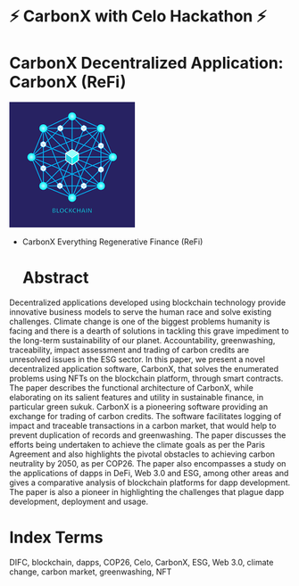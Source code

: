 # ⚡ CarbonX with Celo Hackathon ⚡                                                                                                                                                                                                        
# CarbonX Decentralized Application: CarbonX (ReFi) 
![banner](https://github.com/Achicago/build-with-celo-hackathon/blob/master/CarbonX/server/public/images/logo.png)

- CarbonX Everything Regenerative Finance (ReFi)


  # Abstract 
Decentralized applications developed using blockchain technology provide innovative business models to serve the human race 
and solve existing challenges. Climate change is one of the biggest problems humanity is facing and there is a dearth of solutions in 
tackling  this  grave  impediment to the long-term sustainability  of our  planet. Accountability,  greenwashing, traceability, impact 
assessment and trading of carbon credits are unresolved issues in the  ESG sector. In this paper, we present a novel decentralized 
application  software, CarbonX,  that  solves the  enumerated  problems using  NFTs  on the  blockchain  platform, through  smart 
contracts.  The  paper describes the  functional  architecture  of CarbonX,  while  elaborating  on its  salient  features  and utility  in 
sustainable  finance,  in  particular  green  sukuk.  CarbonX  is  a  pioneering  software  providing  an  exchange  for  trading  of  carbon 
credits.  The software facilitates logging  of  impact and  traceable  transactions  in  a carbon  market,  that  would help  to  prevent 
duplication of records and greenwashing. The paper discusses the efforts being undertaken to achieve the climate goals as per the 
Paris Agreement and  also highlights the pivotal  obstacles to  achieving carbon  neutrality by  2050, as per  COP26. The  paper also 
encompasses a study on the applications of dapps in DeFi, Web 3.0 and ESG, among other areas and gives  a comparative analysis 
of  blockchain  platforms  for  dapp  development.  The  paper  is  also  a  pioneer  in  highlighting  the  challenges  that  plague  dapp 
development, deployment and usage. 
# Index Terms 
DIFC, blockchain, dapps, COP26, Celo, CarbonX, ESG, Web 3.0, climate change, carbon market, greenwashing, NFT



